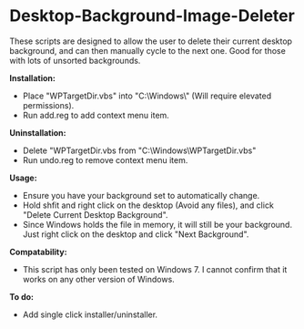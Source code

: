 Desktop-Background-Image-Deleter
================================

These scripts are designed to allow the user to delete their current desktop background, and can then manually cycle to the next one. Good for those with lots of unsorted backgrounds.
<p>
<b>Installation:</b>
<ul>
<li> Place "WPTargetDir.vbs" into "C:\Windows\" (Will require elevated permissions). <br>
<li> Run add.reg to add context menu item.
</ul>
</p>
<p>
<b>Uninstallation:</b>
<ul>
<li> Delete "WPTargetDir.vbs from "C:\Windows\WPTargetDir.vbs"<br>
<li> Run undo.reg to remove context menu item.
</ul>
</p>
<p>
<b>Usage:</b><br>
<ul>
<li> Ensure you have your background set to automatically change.<br>
<li> Hold shfit and right click on the desktop (Avoid any files), and click "Delete Current Desktop Background".<br>
<li> Since Windows holds the file in memory, it will still be your background. Just right click on the desktop and click "Next Background".
</ul>
</p>
<p>
<b>Compatability:</b><br>
<ul>
<li>This script has only been tested on Windows 7. I cannot confirm that it works on any other version of Windows.
</ul>
</p>
<p>
<b>To do:</b><br>
<ul>
<li>Add single click installer/uninstaller.
</ul>
</p>
